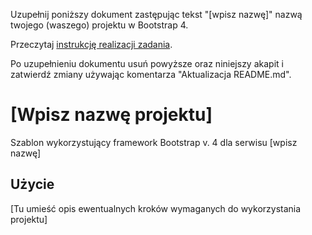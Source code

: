 Uzupełnij poniższy dokument zastępując tekst "[wpisz nazwę]" nazwą
twojego (waszego) projektu w Bootstrap 4.

Przeczytaj [instrukcję realizacji zadania](doc/zadanie.md).

Po uzupełnieniu dokumentu usuń powyższe oraz niniejszy akapit
i zatwierdź zmiany używając komentarza "Aktualizacja README.md".

# [Wpisz nazwę projektu]
Szablon wykorzystujący framework Bootstrap v. 4 dla serwisu [wpisz nazwę]

## Użycie
[Tu umieść opis ewentualnych kroków wymaganych do wykorzystania projektu]
